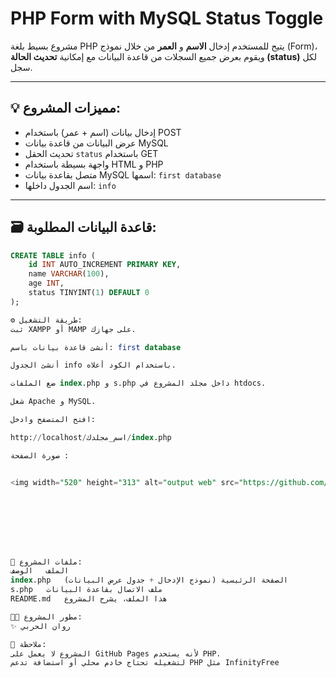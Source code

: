 # PHP Form with MySQL Status Toggle

مشروع بسيط بلغة PHP يتيح للمستخدم إدخال **الاسم** و **العمر** من خلال نموذج (Form)،  
ويقوم بعرض جميع السجلات من قاعدة البيانات مع إمكانية **تحديث الحالة (status)** لكل سجل.

---

## 💡 مميزات المشروع:

- إدخال بيانات (اسم + عمر) باستخدام POST
- عرض البيانات من قاعدة بيانات MySQL
- تحديث الحقل `status` باستخدام GET
- واجهة بسيطة باستخدام HTML و PHP
- متصل بقاعدة بيانات MySQL اسمها: `first database`
- اسم الجدول داخلها: `info`

---

## 🗃️ قاعدة البيانات المطلوبة:

```sql
CREATE TABLE info (
    id INT AUTO_INCREMENT PRIMARY KEY,
    name VARCHAR(100),
    age INT,
    status TINYINT(1) DEFAULT 0
);

⚙️ طريقة التشغيل:
ثبت XAMPP أو MAMP على جهازك.

أنشئ قاعدة بيانات باسم: first database

أنشئ الجدول info باستخدام الكود أعلاه.

ضع الملفات index.php و s.php داخل مجلد المشروع في htdocs.

شغل Apache و MySQL.

افتح المتصفح وادخل:

http://localhost/اسم_مجلدك/index.php

صورة الصفحة :


<img width="520" height="313" alt="output web" src="https://github.com/user-attachments/assets/b875822c-2c72-4969-9a76-f7c564c80405" />








📁 ملفات المشروع:
الملف	الوصف
index.php	الصفحة الرئيسية (نموذج الإدخال + جدول عرض البيانات)
s.php	ملف الاتصال بقاعدة البيانات
README.md	هذا الملف، يشرح المشروع

🧑‍💻 مطور المشروع:
✨ روان الحربي

📌 ملاحظة:
المشروع لا يعمل على GitHub Pages لأنه يستخدم PHP.
لتشغيله تحتاج خادم محلي أو استضافة تدعم PHP مثل InfinityFree

